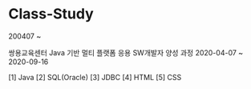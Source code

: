 # Class-Study
200407 ~

쌍용교육센터
Java 기반 멀티 플랫폼 응용 SW개발자 양성 과정
2020-04-07 ~ 2020-09-16

[1] Java
[2] SQL(Oracle)
[3] JDBC
[4] HTML
[5] CSS
